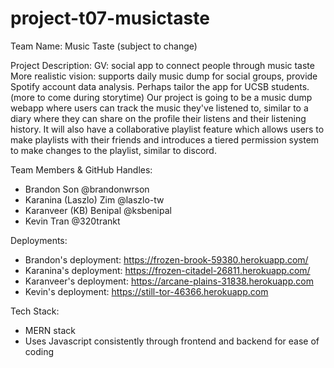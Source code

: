 # project-t07-musictaste

Team Name: Music Taste (subject to change)

Project Description:
  GV: social app to connect people through music taste
  More realistic vision: supports daily music dump for social groups, provide
    Spotify account data analysis. Perhaps tailor the app for UCSB students.
    (more to come during storytime)
  Our project is going to be a music dump webapp where users can track the music they've listened to, similar to a diary where they can share on the profile their listens and their listening history. It will also have a collaborative playlist feature which allows users to make playlists with their friends and introduces a tiered permission system to make changes to the playlist, similar to discord. 


Team Members & GitHub Handles:
- Brandon Son @brandonwrson
- Karanina (Laszlo) Zim @laszlo-tw
- Karanveer (KB) Benipal @ksbenipal
- Kevin Tran @320trankt

Deployments:
- Brandon's deployment: https://frozen-brook-59380.herokuapp.com/
- Karanina's deployment: https://frozen-citadel-26811.herokuapp.com/
- Karanveer's deployment: https://arcane-plains-31838.herokuapp.com
- Kevin's deployment: https://still-tor-46366.herokuapp.com

Tech Stack:
- MERN stack
- Uses Javascript consistently through frontend and backend for ease of coding
